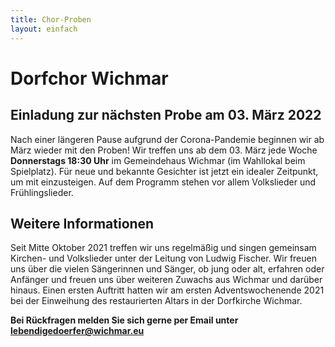 ```yaml
---
title: Chor-Proben
layout: einfach
---
```


# Dorfchor Wichmar

## Einladung zur nächsten Probe am 03. März 2022

Nach einer längeren Pause aufgrund der Corona-Pandemie beginnen wir ab März wieder mit den Proben!
Wir treffen uns ab dem 03. März jede Woche **Donnerstags 18:30 Uhr** im Gemeindehaus Wichmar (im Wahllokal beim Spielplatz).
Für neue und bekannte Gesichter ist jetzt ein idealer Zeitpunkt, um mit einzusteigen.
Auf dem Programm stehen vor allem Volkslieder und Frühlingslieder.

## Weitere Informationen

Seit Mitte Oktober 2021 treffen wir uns regelmäßig und singen gemeinsam Kirchen- und Volkslieder unter der Leitung von Ludwig Fischer.
Wir freuen uns über die vielen Sängerinnen und Sänger, ob jung oder alt, erfahren oder Anfänger und freuen uns über weiteren Zuwachs aus Wichmar und darüber hinaus. 
Einen ersten Auftritt hatten wir am ersten Adventswochenende 2021 bei der Einweihung des restaurierten Altars in der Dorfkirche Wichmar.


**Bei Rückfragen melden Sie sich gerne per Email unter lebendigedoerfer@wichmar.eu**
